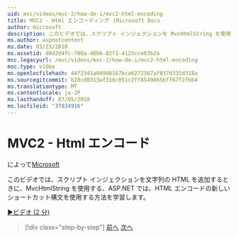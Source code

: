 ```yaml
---
uid: mvc/videos/mvc-2/how-do-i/mvc2-html-encoding
title: MVC2 - Html エンコーディング |Microsoft Docs
author: microsoft
description: このビデオでは、スクリプト インジェクションを MvcHtmlString を使用する、ASP.NET で、HTML エンコードの新しいショートカット構文を使用する方法について説明しますとしています.
ms.author: aspnetcontent
ms.date: 03/23/2010
ms.assetid: d8d2d4fc-780a-48bb-82f1-4125cce03b2a
msc.legacyurl: /mvc/videos/mvc-2/how-do-i/mvc2-html-encoding
msc.type: video
ms.openlocfilehash: 44f2341a04948167bca6272367af037d335d318a
ms.sourcegitcommit: b28cd0313af316c051c2ff8549865bff67f2fbb4
ms.translationtype: MT
ms.contentlocale: ja-JP
ms.lasthandoff: 07/05/2018
ms.locfileid: "37834916"
---
```

<a name="mvc2---html-encoding"></a>MVC2 - Html エンコード
====================
によって[Microsoft](https://github.com/microsoft)

このビデオでは、スクリプト インジェクションを文字列の HTML を追加するときに、MvcHtmlString を使用する、ASP.NET では、HTML エンコードの新しいショートカット構文を使用する方法を学習します。

[&#9654;ビデオ (2 分)](https://channel9.msdn.com/Blogs/ASP-NET-Site-Videos/mvc2-html-encoding)

> [!div class="step-by-step"]
> [前へ](how-do-i-use-httpverbs-attributes-in-an-mvc-application.md)
> [次へ](mvc2-stronglytyped-helpers.md)
